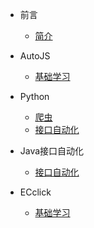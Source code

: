 <!--
 * @Descripttion: 
 * @version: 
 * @Author: 冉勇
 * @Date: 2021-04-20 10:24:20
 * @LastEditTime: 2021-05-05 16:20:15
-->
- 前言
    - [简介](zh-cn/README.md)
    
- AutoJS
    - [基础学习](zh-cn/AutoJS/AutoJS.md)

- Python
    - [爬虫](zh-cn/Python/爬虫(Spider).md)
    - [接口自动化](zh-cn/Python/pyhon接口自动化.md)

- Java接口自动化
    - [接口自动化](zh-cn/Java/Java-接口自动化(rest-assured).md)

- ECclick
    - [基础学习](zh-cn/ECclick/EasyClick开发脚本学习.md)